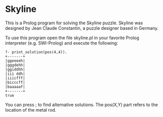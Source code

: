 Skyline
=======

This is a Prolog program for solving the Skyline puzzle. Skyline was designed by Jean Claude Constantin, a puzzle designer based in Germany.

To use this program open the file skyline.pl in your favorite Prolog interpreter (e.g. SWI-Prolog) and execute the following:

    ?- print_solution(pos(4,4)).
    +-------+
    |ggeeeeh|
    |gggdehh|
    |ggiddhh|
    |iii ddh|
    |iiicfff|
    |bicccff|
    |baaaaaf|
    +-------+
    true

You can press ; to find alternative solutions. The pos(X,Y) part refers to the location of the metal rod.


